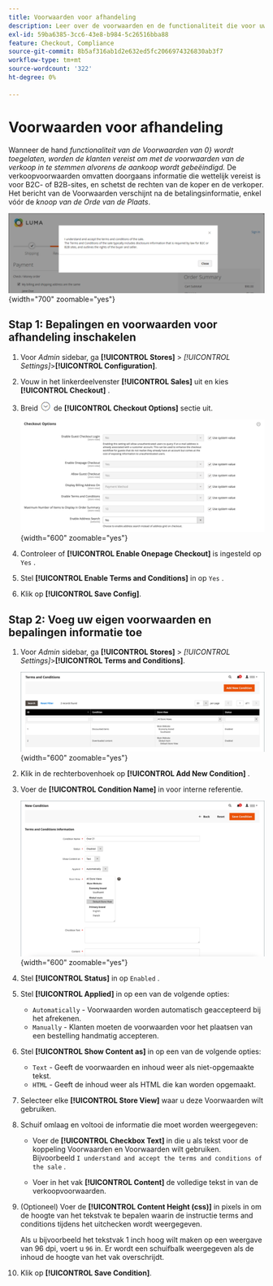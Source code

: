 ```yaml
---
title: Voorwaarden voor afhandeling
description: Leer over de voorwaarden en de functionaliteit die voor uw opslag kunnen worden gevormd.
exl-id: 59ba6385-3cc6-43e8-b984-5c26516bba88
feature: Checkout, Compliance
source-git-commit: 8b5af316ab1d2e632ed5fc2066974326830ab3f7
workflow-type: tm+mt
source-wordcount: '322'
ht-degree: 0%

---
```


# Voorwaarden voor afhandeling

Wanneer de hand _functionaliteit van de Voorwaarden van 0} wordt toegelaten, worden de klanten vereist om met de voorwaarden van de verkoop in te stemmen alvorens de aankoop wordt gebeëindigd._ De verkoopvoorwaarden omvatten doorgaans informatie die wettelijk vereist is voor B2C- of B2B-sites, en schetst de rechten van de koper en de verkoper. Het bericht van de Voorwaarden verschijnt na de betalingsinformatie, enkel vóór de _knoop van de Orde van de Plaats_.

![ Termen en Voorwaarden bij controle ](./assets/storefront-checkout-step2-terms-conditions.png){width="700" zoomable="yes"}

## Stap 1: Bepalingen en voorwaarden voor afhandeling inschakelen

1. Voor _Admin_ sidebar, ga **[!UICONTROL Stores]** > _[!UICONTROL Settings]_>**[!UICONTROL Configuration]**.

1. Vouw in het linkerdeelvenster **[!UICONTROL Sales]** uit en kies **[!UICONTROL Checkout]** .

1. Breid ![ selecteur van de Uitbreiding ](../assets/icon-display-expand.png) de **[!UICONTROL Checkout Options]** sectie uit.

   ![ de Opties van de Controle ](../configuration-reference/sales/assets/checkout-checkout-options.png){width="600" zoomable="yes"}

1. Controleer of **[!UICONTROL Enable Onepage Checkout]** is ingesteld op `Yes` .

1. Stel **[!UICONTROL Enable Terms and Conditions]** in op `Yes` .

1. Klik op **[!UICONTROL Save Config]**.

## Stap 2: Voeg uw eigen voorwaarden en bepalingen informatie toe

1. Voor _Admin_ sidebar, ga **[!UICONTROL Stores]** > _[!UICONTROL Settings]_>**[!UICONTROL Terms and Conditions]**.

   ![ het net van Bepalingen en van Voorwaarden ](./assets/terms-conditions.png){width="600" zoomable="yes"}

1. Klik in de rechterbovenhoek op **[!UICONTROL Add New Condition]** .

1. Voer de **[!UICONTROL Condition Name]** in voor interne referentie.

   ![ Nieuwe Voorwaarde ](./assets/terms-conditions-new.png){width="600" zoomable="yes"}

1. Stel **[!UICONTROL Status]** in op `Enabled` .

1. Stel **[!UICONTROL Applied]** in op een van de volgende opties:

   - `Automatically` - Voorwaarden worden automatisch geaccepteerd bij het afrekenen.
   - `Manually` - Klanten moeten de voorwaarden voor het plaatsen van een bestelling handmatig accepteren.

1. Stel **[!UICONTROL Show Content as]** in op een van de volgende opties:

   - `Text` - Geeft de voorwaarden en inhoud weer als niet-opgemaakte tekst.
   - `HTML` - Geeft de inhoud weer als HTML die kan worden opgemaakt.

1. Selecteer elke **[!UICONTROL Store View]** waar u deze Voorwaarden wilt gebruiken.

1. Schuif omlaag en voltooi de informatie die moet worden weergegeven:

   - Voer de **[!UICONTROL Checkbox Text]** in die u als tekst voor de koppeling Voorwaarden en Voorwaarden wilt gebruiken. Bijvoorbeeld `I understand and accept the terms and conditions of the sale` .

   - Voer in het vak **[!UICONTROL Content]** de volledige tekst in van de verkoopvoorwaarden.

1. (Optioneel) Voer de **[!UICONTROL Content Height (css)]** in pixels in om de hoogte van het tekstvak te bepalen waarin de instructie terms and conditions tijdens het uitchecken wordt weergegeven.

   Als u bijvoorbeeld het tekstvak 1 inch hoog wilt maken op een weergave van 96 dpi, voert u `96` in. Er wordt een schuifbalk weergegeven als de inhoud de hoogte van het vak overschrijdt.

1. Klik op **[!UICONTROL Save Condition]**.
